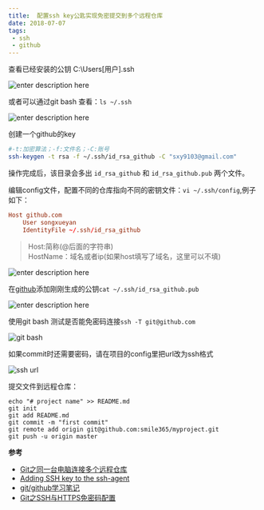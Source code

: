 ```yaml
---
title:  配置ssh key公匙实现免密提交到多个远程仓库
date: 2018-07-07
tags: 
 - ssh
 - github
---
```


查看已经安装的公钥
C:\Users\[用户]\.ssh

![enter description here](https://i.loli.net/2018/07/07/5b405c72a2c5c.jpg)


或者可以通过git bash 查看：`ls ~/.ssh`

![enter description here](https://i.loli.net/2018/07/07/5b405ca0bbbfe.jpg)

创建一个github的key  
```sh
#-t:加密算法；-f:文件名；-C:账号
ssh-keygen -t rsa -f ~/.ssh/id_rsa_github -C "sxy9103@gmail.com"
```
操作完成后，该目录会多出 `id_rsa_github` 和 `id_rsa_github.pub` 两个文件。

编辑config文件，配置不同的仓库指向不同的密钥文件：`vi ~/.ssh/config`,例子如下： 

```conf
Host github.com
    User songxueyan
    IdentityFile ~/.ssh/id_rsa_github
```
> Host:简称(@后面的字符串)  
HostName：域名或者ip(如果host填写了域名，这里可以不填) 

![enter description here](https://i.loli.net/2018/07/07/5b405e0b253ae.jpg)

在[github](https://github.com/settings/ssh/new)添加刚刚生成的公钥`cat ~/.ssh/id_rsa_github.pub`

![enter description here](https://i.loli.net/2018/07/07/5b405f1dcfeb8.jpg)

使用git bash 测试是否能免密码连接`ssh -T git@github.com`

![git bash](https://i.loli.net/2018/07/07/5b405fc9d9dd5.jpg)

如果commit时还需要密码，请在项目的config里把url改为ssh格式

![ssh url](https://i.loli.net/2018/07/07/5b4079f06a054.jpg)

提交文件到远程仓库：  
```shell
echo "# project name" >> README.md
git init
git add README.md
git commit -m "first commit"
git remote add origin git@github.com:smile365/myproject.git
git push -u origin master
```

**参考**

- [Git之同一台电脑连接多个远程仓库](https://www.jianshu.com/p/04e9a885c5c8)
- [Adding SSH key to the ssh-agent](https://help.github.com/articles/generating-a-new-ssh-key-and-adding-it-to-the-ssh-agent/)
- [git/github学习笔记](http://www.cnblogs.com/fnng/archive/2011/08/25/2153807.html)
- [Git之SSH与HTTPS免密码配置](https://www.jianshu.com/p/b5ec092fc1d1)